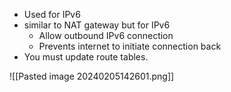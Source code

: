 - Used for IPv6 
- similar to NAT gateway but for IPv6
	- Allow outbound IPv6 connection 
	- Prevents internet to initiate connection back
- You must update route tables. 

![[Pasted image 20240205142601.png]]